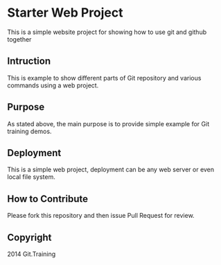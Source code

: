 # Starter Web Project
This is a simple website project for showing how to use git 
and github together

## Intruction
This is example to show different parts of Git repository 
and various commands using a web project.

## Purpose

As stated above, the main purpose is to provide simple example
for Git training demos. 

## Deployment

This is a simple web project, deployment can be any web server or 
even local file system. 

## How to Contribute 

Please fork this repository and then issue Pull Request for review. 

## Copyright

2014 Git.Training